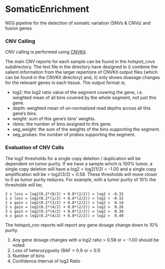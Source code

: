 # SomaticEnrichment
NGS pipeline for the detection of somatic variation (SNVs &amp; CNVs) and fusion genes

### CNV Calling

CNV calling is performed using [CNVKit](https://cnvkit.readthedocs.io/en/stable/).

The main CNV reports for each sample can be found in the *hotspot_cnvs* subdirectory. The text file in the directory have designed to i) combine the salient information from the larger repertoire of CNVKit output files (which can be found in the CNVKit directory) and, ii) only shows doasage changes for the relevant genes in each tissue. The output format is;

-  log2: the log2 ratio value of the segment covering the gene, i.e. weighted mean of all bins covered by the whole segment, not just this gene.
-  depth: weighted mean of un-normalized read depths across all this gene’s bins.
-  weight: sum of this gene’s bins’ weights.
-  nbins: the number of bins assigned to this gene.
-  seg_weight: the sum of the weights of the bins supporting the segment.
-  seg_probes: the number of probes supporting the segment.

### Evaluation of CNV Calls

The log2 thresholds for a single copy deletion / duplication will be dependent on tumor purity. If we have a sample which is 100% tumor, a single copy deletion will have a log2 < log2(1/2) = -1.00 and a single copy amplification will be > log2(3/2) = 0.58. These thresholds will move closer to 0 as tumor purity reduces. For example, with a tumor purity of 10% the thresholds will be;

```
2 x loss = log2(0.2*(0/2) + 0.8*(2/2)) = log2 < -0.32
1 x loss = log2(0.2*(1/2) + 0.8*(2/2)) = log2 < -0.15
1 x gain = log2(0.2*(3/2) + 0.8*(2/2)) = log2 >  0.14
2 x gain = log2(0.2*(4/2) + 0.8*(2/2)) = log2 >  0.26
3 x gain = log2(0.2*(4/2) + 0.8*(2/2)) = log2 >  0.38
4 x gain = log2(0.2*(4/2) + 0.8*(2/2)) = log2 >  0.49
```

The hotspot_cnv reports will report any gene dosage change down to 10% purity.

1. Any gene dosage changes with a log2 ratio > 0.58 or < -1.00 should be noted.
2. Loss of heterozygosity (BAF > 0.9 or < 0.1)
3. Number of bins
4. Confidence Interval of log2 Ratio


